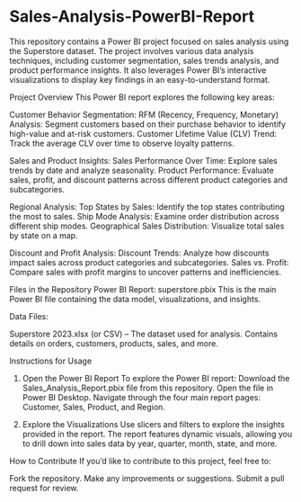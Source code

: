 # Sales-Analysis-PowerBI-Report
This repository contains a Power BI project focused on sales analysis using the Superstore dataset. The project involves various data analysis techniques, including customer segmentation, sales trends analysis, and product performance insights. It also leverages Power BI’s interactive visualizations to display key findings in an easy-to-understand format.

Project Overview
This Power BI report explores the following key areas:

Customer Behavior Segmentation:
RFM (Recency, Frequency, Monetary) Analysis: Segment customers based on their purchase behavior to identify high-value and at-risk customers.
Customer Lifetime Value (CLV) Trend: Track the average CLV over time to observe loyalty patterns.

Sales and Product Insights:
Sales Performance Over Time: Explore sales trends by date and analyze seasonality.
Product Performance: Evaluate sales, profit, and discount patterns across different product categories and subcategories.

Regional Analysis:
Top States by Sales: Identify the top states contributing the most to sales.
Ship Mode Analysis: Examine order distribution across different ship modes.
Geographical Sales Distribution: Visualize total sales by state on a map.

Discount and Profit Analysis:
Discount Trends: Analyze how discounts impact sales across product categories and subcategories.
Sales vs. Profit: Compare sales with profit margins to uncover patterns and inefficiencies.

Files in the Repository
Power BI Report: superstore.pbix
This is the main Power BI file containing the data model, visualizations, and insights.

Data Files:

Superstore 2023.xlsx (or CSV) – The dataset used for analysis. Contains details on orders, customers, products, sales, and more.

Instructions for Usage
1. Open the Power BI Report
To explore the Power BI report:
Download the Sales_Analysis_Report.pbix file from this repository.
Open the file in Power BI Desktop.
Navigate through the four main report pages: Customer, Sales, Product, and Region.

2. Explore the Visualizations
Use slicers and filters to explore the insights provided in the report. The report features dynamic visuals, allowing you to drill down into sales data by year, quarter, month, state, and more.

How to Contribute
If you’d like to contribute to this project, feel free to:

Fork the repository.
Make any improvements or suggestions.
Submit a pull request for review.
